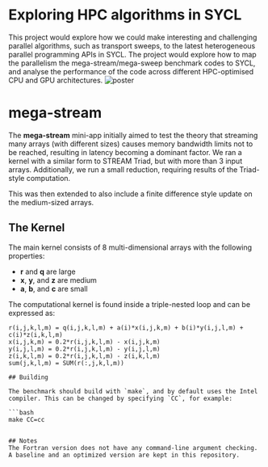 # Exploring HPC algorithms in SYCL
 This project would explore how we could make interesting and challenging parallel algorithms, such as transport sweeps, to the latest heterogeneous parallel programming APIs in SYCL. The project would explore how to map the parallelism the mega-stream/mega-sweep benchmark codes to SYCL, and analyse the performance of the code across different HPC-optimised CPU and GPU architectures.
 ![poster](https://github.com/user-attachments/assets/8542b3ae-a9e6-40ba-97c9-c4d79f30b0a1)


# mega-stream

The **mega-stream** mini-app initially aimed to test the theory that streaming many arrays (with different sizes) causes memory bandwidth limits not to be reached, resulting in latency becoming a dominant factor. We ran a kernel with a similar form to STREAM Triad, but with more than 3 input arrays. Additionally, we run a small reduction, requiring results of the Triad-style computation.

This was then extended to also include a finite difference style update on the medium-sized arrays.

## The Kernel

The main kernel consists of 8 multi-dimensional arrays with the following properties:

- **r** and **q** are large
- **x**, **y**, and **z** are medium
- **a**, **b**, and **c** are small

The computational kernel is found inside a triple-nested loop and can be expressed as:

```plaintext
r(i,j,k,l,m) = q(i,j,k,l,m) + a(i)*x(i,j,k,m) + b(i)*y(i,j,l,m) + c(i)*z(i,k,l,m)
x(i,j,k,m) = 0.2*r(i,j,k,l,m) - x(i,j,k,m)
y(i,j,l,m) = 0.2*r(i,j,k,l,m) - y(i,j,l,m)
z(i,k,l,m) = 0.2*r(i,j,k,l,m) - z(i,k,l,m)
sum(j,k,l,m) = SUM(r(:,j,k,l,m))

## Building

The benchmark should build with `make`, and by default uses the Intel compiler. This can be changed by specifying `CC`, for example:

```bash
make CC=cc


## Notes
The Fortran version does not have any command-line argument checking. A baseline and an optimized version are kept in this repository.
